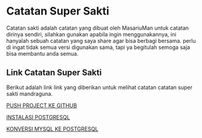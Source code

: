 # Catatan Super Sakti

Catatan sakti adalah catatan yang dibuat oleh MasariuMan untuk catatan dirinya sendiri, silahkan gunakan apabila ingin menggunakannya, ini hanyalah sebuah catatan yang saya share agar bisa berbagi bersama. perlu di ingat tidak semua versi digunakan sama, tapi ya begitulah semoga saja bisa membantu anda semua.

## Link Catatan Super Sakti

Berikut adalah link link yang diberikan untuk melihat catatan catatan super sakti mandraguna.

[PUSH PROJECT KE GITHUB](https://github.com/masariuman/catatan_sakti/blob/master/GITHUB.md)


[INSTALASI POSTGRESQL](https://github.com/masariuman/catatan_sakti/blob/master/postgresql_ubuntu_18.04(current).md)


[KONVERSI MYSQL KE POSTGRESQL](https://github.com/masariuman/catatan_sakti/blob/master/Konversi_Mysql_ke_PostgreSQL.md)

